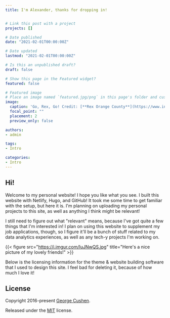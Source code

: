 ```yaml
---
title: I'm Alexander, thanks for dropping in!


# Link this post with a project
projects: []

# Date published
date: "2021-02-01T00:00:00Z"

# Date updated
lastmod: "2021-02-01T00:00:00Z"

# Is this an unpublished draft?
draft: false

# Show this page in the Featured widget?
featured: false

# Featured image
# Place an image named `featured.jpg/png` in this page's folder and customize its options here.
image:
  caption: 'Go, Rex, Go! Credit: [**Rex Orange County**](https://www.instagram.com/rexorangecounty)'
  focal_point: ""
  placement: 2
  preview_only: false

authors:
- admin

tags:
- Intro

categories:
- Intro
---
```


## Hi!

Welcome to my personal website! I hope you like what you see. I built this website with Netlify, Hugo, and GitHub! It took me some time to get familiar with the setup, but here it is. I'm planning on uploading my personal projects to this site, as well as anything I think might be relevant!

I still need to figure out what "relevant" means, because I've got quite a few things that I'm interested in! I plan on using this website to supplement my job applications, though, so I figure it'll be a bunch of stuff related to my data analytics experiences, as well as any tech-y projects I'm working on.

{{< figure src="https://i.imgur.com/IuJNwQS.jpg" title="Here's a nice picture of my lovely friends!" >}}

Below is the licensing information for the theme & website building software that I used to design this site. I feel bad for deleting it, because of how much I love it!

## License

Copyright 2016-present [George Cushen](https://georgecushen.com).

Released under the [MIT](https://github.com/wowchemy/wowchemy-hugo-modules/blob/master/LICENSE.md) license.
